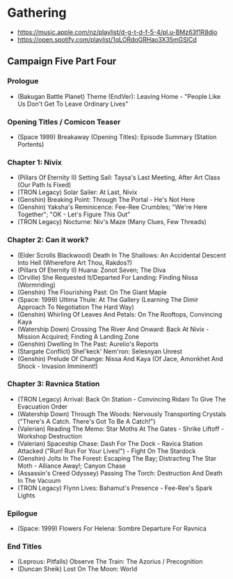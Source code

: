 # Gathering

* https://music.apple.com/nz/playlist/d-g-t-d-f-5-4/pl.u-BMz63f1R8djo
* https://open.spotify.com/playlist/1qLORdoGRHao3X35mGSlCd

## Campaign Five Part Four
### Prologue

* (Bakugan Battle Planet) Theme (EndVer): Leaving Home - "People Like Us Don't Get To Leave Ordinary Lives"

### Opening Titles / Comicon Teaser

* (Space 1999) Breakaway (Opening Titles): Episode Summary (Station Portents)

### Chapter 1: Nivix

* (Pillars Of Eternity II) Setting Sail: Taysa's Last Meeting, After Art Class (Our Path Is Fixed)
* (TRON Legacy) Solar Sailer: At Last, Nivix
* (Genshin) Breaking Point: Through The Portal - He's Not Here
* (Genshin) Yaksha's Reminicence: Fee-Ree Crumbles; "We're Here Together"; "OK - Let's Figure This Out"
* (TRON Legacy) Nocturne: Niv's Maze (Many Clues, Few Threads)

### Chapter 2: Can it work?

* (Elder Scrolls Blackwood) Death In The Shallows: An Accidental Descent Into Hell (Wherefore Art Thou, Rakdos?)
* (Pillars Of Eternity II) Huana: Zonot Seven; The Diva
* (Orville) She Requested It/Departed For Landing: Finding Nissa (Wormriding)
* (Genshin) The Flourishing Past: On The Giant Maple
* (Space: 1999) Ultima Thule: At The Gallery (Learning The Dimir Approach To Negotiation The Hard Way)
* (Genshin) Whirling Of Leaves And Petals: On The Rooftops, Convincing Kaya
* (Watership Down) Crossing The River And Onward: Back At Nivix - Mission Acquired; Finding A Landing Zone
* (Genshin) Dwelling In The Past: Aurelio's Reports
* (Stargate Conflict) Shel'keck' Nem'ron: Selesnyan Unrest
* (Genshin) Prelude Of Change: Nissa And Kaya (Of Jace, Amonkhet And Shock - Invasion Imminent!)

### Chapter 3: Ravnica Station

* (TRON Legacy) Arrival: Back On Station - Convincing Ridani To Give The Evacuation Order
* (Watership Down) Through The Woods: Nervously Transporting Crystals ("There's A Catch. There's Got To Be A Catch!")
* (Valerian) Reading The Memo: Star Moths At The Gates - Shrike Liftoff - Workshop Destruction
* (Valerian) Spaceship Chase: Dash For The Dock - Ravica Station Attacked ("Run! Run For Your Lives!") - Fight On The Stardock
* (Genshin) Jolts In The Forest: Escaping The Bay; Distracting The Star Moth - Alliance Away!; Canyon Chase
* (Assassin's Creed Odyssey) Passing The Torch: Destruction And Death In The Vacuum
* (TRON Legacy) Flynn Lives: Bahamut's Presence - Fee-Ree's Spark Lights

### Epilogue

* (Space: 1999) Flowers For Helena: Sombre Departure For Ravnica

### End Titles

* (Leprous: Pitfalls) Observe The Train: The Azorius / Precognition
* (Duncan Sheik) Lost On The Moon: World
